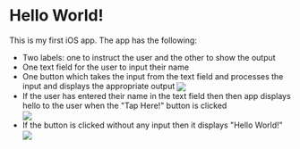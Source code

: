 <h1>Hello World!</h1>
<p>
  This is my first iOS app. The app has the following:
  <ul>
    <li>
      Two labels: one to instruct the user and the other to show the output
    </li>
    <li>
      One text field for the user to input their name
    </li>
    <li>
      One button which takes the input from the text field and processes the input and displays the appropriate output
      <img src="https://github.com/angelineflorajohn/iOS-apps/assets/25217498/85799197-a042-4b0d-8f35-e6875891a277" align="center">
    </li>
    <li>
      If the user has entered their name in the text field then then app displays hello to the user when the "Tap Here!" button is clicked
      <br>
      <img src="https://github.com/angelineflorajohn/iOS-apps/assets/25217498/c1198e99-bbc9-477b-b369-7e46d2388c84" align="center">
    </li>
    <li>
      If the button is clicked without any input then it displays "Hello World!"
      <br>
      <img src="https://github.com/angelineflorajohn/iOS-apps/assets/25217498/170a892e-61d8-4bbc-becd-6351772d8b95" align="center">
    </li>
  </ul>
</p>
